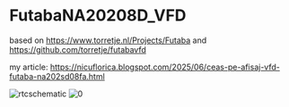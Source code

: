 # FutabaNA20208D_VFD
based on https://www.torretje.nl/Projects/Futaba and https://github.com/torretje/futabavfd

my article: https://nicuflorica.blogspot.com/2025/06/ceas-pe-afisaj-vfd-futaba-na202sd08fa.html

![rtcschematic](https://blogger.googleusercontent.com/img/b/R29vZ2xl/AVvXsEjFLe54I490rMpuKICjeWrPu56l9GD_xVGOAM6qbT5PSkzAldodR5Qe5riAAcYZDKr7o8fpfl4SltdMdAZLXXAv-NAddYNKp6wgEKRQg6-3GYrIYG5pd8np-vEbvIZQ5nAIBLT3v-2PNGYXe1GH_foYZh1GGJ4nfkjec_YT3t0QgV52hbMsPAVd41qv-tbc/s320/RTC_clock_NA202SD08FA_VFD_Arduino_schematic.png)
![0](https://blogger.googleusercontent.com/img/b/R29vZ2xl/AVvXsEhStV9ud1UeSAhoTPWG_edI8C3P9e-OYhvnM9qcq4yZB4ox_7Rkc8glwxfT9ZkQiKzck00U89aDvSFFQDHTCcCAGgIMNd8MII_PHgQG_kVOzQ-rBZUiljwxIjCfwilHH3VQcojAjbGUqh1rjuzRDESczy2tqGn-Ey2Zvb6qGZeqSY8IHOc9pvqtlNXb4IVb/w200-h150/FutabaVFD_06.jpg)

